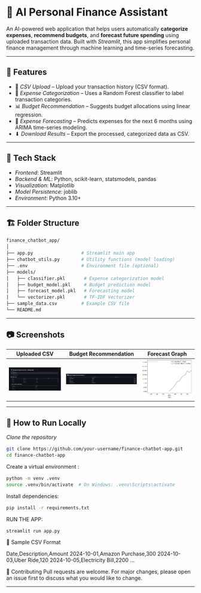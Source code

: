 # 💸 AI Personal Finance Assistant

An AI-powered web application that helps users automatically **categorize expenses**, **recommend budgets**, and **forecast future spending** using uploaded transaction data. Built with *Streamlit*, this app simplifies personal finance management through machine learning and time-series forecasting.

---

## 🚀 Features

- 📂 *CSV Upload* – Upload your transaction history (CSV format).
- 🧠 *Expense Categorization* – Uses a Random Forest classifier to label transaction categories.
- 📊 *Budget Recommendation* – Suggests budget allocations using linear regression.
- 🔮 *Expense Forecasting* – Predicts expenses for the next 6 months using ARIMA time-series modeling.
- ⬇ *Download Results* – Export the processed, categorized data as CSV.

---

## 🧰 Tech Stack

- *Frontend*: Streamlit
- *Backend & ML*: Python, scikit-learn, statsmodels, pandas
- *Visualization*: Matplotlib
- *Model Persistence*: joblib
- *Environment*: Python 3.10+

---

## 🏗 Folder Structure


 ```bash
 finance_chatbot_app/
 │
 ├── app.py                  # Streamlit main app
 ├── chatbot_utils.py        # Utility functions (model loading)
 ├── .env                    # Environment file (optional)
 ├── models/
 │   ├── classifier.pkl       # Expense categorization model
 │   ├── budget_model.pkl     # Budget prediction model
 │   ├── forecast_model.pkl   # Forecasting model
 │   └── vectorizer.pkl       # TF-IDF Vectorizer
 ├── sample_data.csv         # Example CSV file
 └── README.md
```

---

## 📷 Screenshots

| Uploaded CSV | Budget Recommendation | Forecast Graph |
|------------|--------------------------|----------------|
| ![Upload CSV](screenshots/uploadedCSV.jpg) | ![Categorized](screenshots/budget-recommendation.jpg) | ![Forecast](screenshots/forest-graph.jpg) |

---

## 🧪 How to Run Locally

*Clone the repository*
   ```bash
   git clone https://github.com/your-username/finance-chatbot-app.git
   cd finance-chatbot-app
   ```

Create a virtual environment :

  ```bash
  python -m venv .venv
  source .venv/bin/activate  # On Windows: .venv\Scripts\activate
  ```

Install dependencies:
  ```bash
  pip install -r requirements.txt
  ```

RUN THE APP:
  ```bash
  streamlit run app.py
  ```

📁 Sample CSV Format

Date,Description,Amount
2024-10-01,Amazon Purchase,300
2024-10-03,Uber Ride,120
2024-10-05,Electricity Bill,2200
...


🙌 Contributing
Pull requests are welcome. For major changes, please open an issue first to discuss what you would like to change.

---
